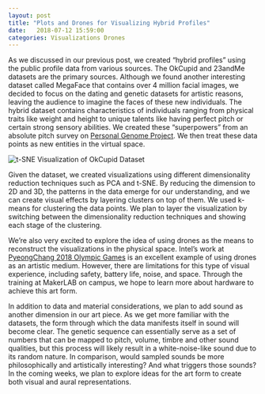 ```yaml
---
layout: post
title: "Plots and Drones for Visualizing Hybrid Profiles"
date:   2018-07-12 15:59:00
categories: Visualizations Drones
---
```


As we discussed in our previous post, we created “hybrid profiles” using the public profile data from various sources. The OkCupid and 23andMe datasets are the primary sources. Although we found another interesting dataset called MegaFace that contains over 4 million facial images, we decided to focus on the dating and genetic datasets for artistic reasons, leaving the audience to imagine the faces of these new individuals. The hybrid dataset contains characteristics of individuals ranging from physical traits like weight and height to unique talents like having perfect pitch or certain strong sensory abilities. We created these “superpowers” from an absolute pitch survey on [Personal Genome Project](https://https://my.pgp-hms.org). We then treat these data points as new entities in the virtual space.

![t-SNE Visualization of OkCupid Dataset](https://lh6.googleusercontent.com/FVmGc6iy3srfbQ06f9_bZR9V5crpGY_vBkc-Gdj4KUEoxpRG9qJgWvWrJjlheEaKpDTcEcl9aqu62PgTnkXtTOjSOQ6F_kltX4m6PeweTRxAsQzSRHKaOHOmJrGcXE0LqkgSAlcb)

Given the dataset, we created visualizations using different dimensionality reduction techniques such as PCA and t-SNE. By reducing the dimension to 2D and 3D, the patterns in the data emerge for our understanding, and we can create visual effects by layering clusters on top of them. We used k-means for clustering the data points. We plan to layer the visualization by switching between the dimensionality reduction techniques and showing each stage of the clustering.

We’re also very excited to explore the idea of using drones as the means to reconstruct the visualizations in the physical space. Intel’s work at [PyeongChang 2018 Olympic Games](https://https://youtu.be/fCd6P7Ya160) is an excellent example of using drones as an artistic medium. However, there are limitations for this type of visual experience, including safety, battery life, noise, and space. Through the training at MakerLAB on campus, we hope to learn more about hardware to achieve this art form. 

In addition to data and material considerations, we plan to add sound as another dimension in our art piece. As we get more familiar with the datasets, the form through which the data manifests itself in sound will become clear. The genetic sequence can essentially serve as a set of numbers that can be mapped to pitch, volume, timbre and other sound qualities, but this process will likely result in a white-noise-like sound due to its random nature. In comparison, would sampled sounds be more philosophically and artistically interesting? And what triggers those sounds? In the coming weeks, we plan to explore ideas for the art form to create both visual and aural representations.  
